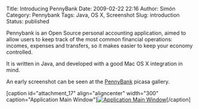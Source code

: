 Title: Introducing PennyBank
Date: 2009-02-22 22:16
Author: Simón
Category: Pennybank
Tags: Java, OS X, Screenshot
Slug: introduction
Status: published

Pennybank is an Open Source personal accounting application, aimed to
allow users to keep track of the most common financial operations:
incomes, expenses and transfers, so it makes easier to keep your economy
controlled.

It is written in Java, and developed with a good Mac OS X integration in
mind.

An early screenshot can be seen at the
[PennyBank](http://picasaweb.google.com/bulfaiter/PennyBank?authkey=YovOE1vgvkM&feat=directlink "PennyBank Gallery")
picasa gallery.

[caption id="attachment\_17" align="aligncenter" width="300"
caption="Application Main Window"][![Application Main
Window](http://pennybank.files.wordpress.com/2009/02/pennybank.png?w=300 "mainWindow")](http://picasaweb.google.com/lh/photo/vC7spkZbPJ2tALu_9G6Mrg?authkey=YovOE1vgvkM&feat=directlink)[/caption]
